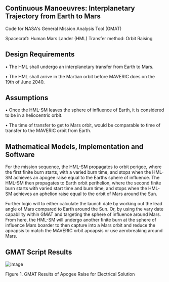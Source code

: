 ## Continuous Manoeuvres: Interplanetary Trajectory from Earth to Mars

Code for NASA's General Mission Analysis Tool (GMAT)

Spacecraft: Human Mars Lander (HML)
Transfer method: Orbit Raising

## Design Requirements
• The HML shall undergo an interplanetary transfer from Earth to Mars.

• The HML shall arrive in the Martian orbit before MAVERIC does on the 19th of June 2040.

## Assumptions
• Once the HML-SM leaves the sphere of influence of Earth, it is considered to be in a heliocentric orbit.

• The time of transfer to get to Mars orbit, would be comparable to time of transfer to the MAVERIC orbit from Earth.

## Mathematical Models, Implementation and Software

For the mission sequence, the HML-SM propagates to orbit perigee, where the first finite burn
starts, with a varied burn time, and stops when the HML-SM achieves an apogee raise equal to the
Earths sphere of influence. The HML-SM then propagates to Earth orbit
perihelion, where the second finite burn starts with varied start time and burn time, and stops when
the HML-SM achieves an aphelion raise equal to the orbit of Mars around the Sun. 

Further logic will to either calculate the launch date by working out the lead angle of Mars compared
to Earth around the Sun. Or, by using the vary date capability within GMAT and targeting the sphere
of influence around Mars. From here, the HML-SM will undergo another finite burn at the sphere of
influence Mars boarder to then capture into a Mars orbit and reduce the apoapsis to match the
MAVERIC orbit apoapsis or use aerobreaking around Mars.

## GMAT Script Results

![image](https://github.com/user-attachments/assets/73de4115-1a9b-46da-b6ca-af6b251e2830)

Figure 1. GMAT Results of Apogee Raise for Electrical Solution
